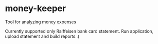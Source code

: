 # money-keeper
Tool for analyzing  money expenses

Currently supported only Raiffeisen bank card statement. Run application, upload statement and build reports :)